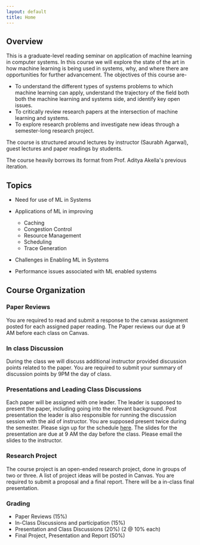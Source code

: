 ```yaml
---
layout: default
title: Home
---
```

## Overview
 This is a graduate-level reading seminar on application of machine learning in computer systems. 
In this course we will explore the state of the art in how machine learning is being used in systems, why, and where there are opportunities for further advancement. 
The objectives of this course are-

   * To understand the different types of systems problems to which machine learning can apply, understand the trajectory of the field both both the machine learning and systems side, and identify key open issues.
   * To critically review research papers at the intersection of machine learning and systems.
   * To explore research problems and investigate new ideas through a semester-long research project. 


The course is structured around lectures by instructor (Saurabh Agarwal), guest lectures and paper readings by students.

The course heavily borrows its format from Prof. Aditya Akella's previous iteration. 

## Topics 
* Need for use of ML in Systems
* Applications of ML in improving
	* Caching
	* Congestion Control
	* Resource Management
	* Scheduling
	* Trace Generation

* Challenges in Enabling ML in Systems
* Performance issues associated with ML enabled systems


## Course Organization

### Paper Reviews
You are required to read and submit a response to the canvas assignment posted for each assigned paper reading. 
The Paper reviews our due at 9 AM before each class on Canvas. 

### In class Discussion 
During the class we will discuss additional instructor provided discussion points related to the paper.
You are required to submit your summary of discussion points by 9PM the day of class.

### Presentations and Leading Class Discussions

Each paper will be assigned with one leader. The leader is supposed to present the paper, including going into the relevant background.
Post presentation the leader is also responsible for running the discussion session with the aid of instructor. 
You are supposed present twice during the semester. Please sign up for the schedule [here](https://docs.google.com/spreadsheets/d/1-xrEr01Fo5AbcDacBailEWuvutqiYLfpN802onC0qpE/edit?usp=sharing).
The slides for the presentation are due at 9 AM the day before the class. Please email the slides to the instructor.

### Research Project 
 The course project is an open-ended research project, done in groups of two or three. A list of project ideas will be posted in Canvas. You are required to submit a proposal and a final report. There will be a in-class final presentation. 

### Grading

* Paper Reviews (15%)
* In-Class Discussions and participation (15%)
* Presentation and Class Discussions (20%) (2 @ 10% each)
* Final Project, Presentation and Report (50%)

